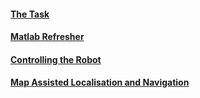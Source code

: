 #### [The Task](The%20Task.md)
#### [Matlab Refresher](Matlab%20Refresher.md)
#### [Controlling the Robot](Controlling%20the%20Robot.md)
#### [Map Assisted Localisation and Navigation](Map%20Assisted%20Localisation%20and%20Navigation.md)